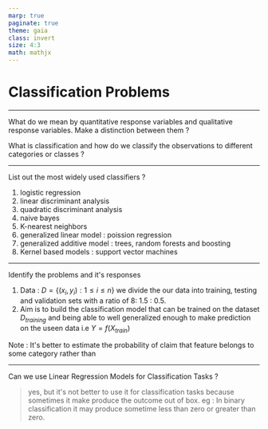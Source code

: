 ```yaml
---
marp: true
paginate: true
theme: gaia
class: invert
size: 4:3
math: mathjx
---
```

# Classification Problems

---
What do we mean by quantitative response  variables  and qualitative response variables. Make a distinction between them ?

What is classification and how do we classify the observations to different categories or classes ?

---
List out the most widely used classifiers ?
1. logistic regression
2. linear discriminant analysis
3. quadratic discriminant analysis
4. naive bayes
5. K-nearest neighbors
6. generalized linear model : poission regression
7. generalized additive model : trees, random forests and boosting
8. Kernel based models : support vector machines

---
Identify the problems and it's responses
1. Data : $D = \{(x_i, y_i) : 1 \le i \le n\}$ we divide the our data into training, testing and validation sets with a ratio of 8: 1.5 : 0.5.
2. Aim is to build the classification model that can be trained on the dataset $D_{training}$ and being able to well generalized enough to make prediction on the useen data i.e $Y = f(X_{train})$

Note : It's better to estimate the probability of claim that feature belongs to some category rather than 

---
Can we use Linear Regression Models for Classification Tasks ?
> yes, but it's not better to use it for classification tasks because sometimes it make produce the outcome out of box. eg : In binary classification it may produce sometime less than zero or greater than zero.
